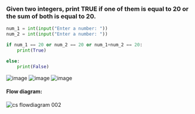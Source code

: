 ### Given two integers, print TRUE if one of them is equal to 20 or the sum of both is equal to 20.

```.py
num_1 = int(input("Enter a number: "))
num_2 = int(input("Enter a number: "))

if num_1 == 20 or num_2 == 20 or num_1+num_2 == 20:
    print(True)

else:
    print(False)
```
![image](https://user-images.githubusercontent.com/89135778/188258781-331c5fe5-7e6c-4fc3-b52d-010acf59dd7d.png)
![image](https://user-images.githubusercontent.com/89135778/188258797-0f2f0c58-eba7-4b34-b54f-f966c6889508.png)
![image](https://user-images.githubusercontent.com/89135778/188258810-2e50a4fe-6bf3-486e-aacd-6305dbddf4dd.png)

#### Flow diagram:
![cs flowdiagram 002](https://user-images.githubusercontent.com/89135778/188629546-9d0b0f4e-0f46-41a5-8173-3e9d496dab70.png)
